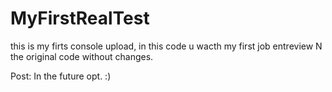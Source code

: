 # MyFirstRealTest

this is my firts console upload, in this code u wacth my first job entreview N the original code without changes.

Post: In the future opt. :)
